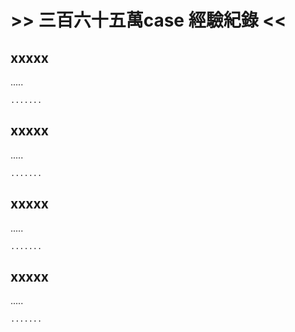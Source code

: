 # >> 三百六十五萬case 經驗紀錄 << #



## xxxxx ##
.....

```
.......
```


## xxxxx ##
.....

```
.......
```



## xxxxx ##
.....

```
.......
```



## xxxxx ##
.....

```
.......
```

